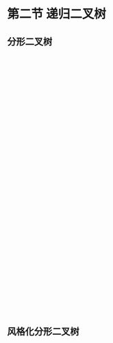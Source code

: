 # 第二节 递归二叉树

## 分形二叉树

<svg id="mySvg" width="100%" height=600 ></svg>

## 风格化分形二叉树

<svg id="wcSvg" width="100%" height=600 ></svg>

<script>
export default {
  mounted () {
    var w = 600;
    var h = 600;
    // 1.
    var mysvg = document.getElementById("mySvg");
    var length=200;
    var rate=0.6;
    var x0=300;
    var y0=600;
    var count=7;
    function show(x0,y0,length,rate,a,count){
      var x1=x0;
      var y1=y0;
      var x2=x1+length*Math.cos(a);
      var y2=y1+length*Math.sin(a);
      var svgline= document.createElement("line");
      mysvg.appendChild(svgline);
      svgline.outerHTML="<line x1="+x1+" y1="+y1+" x2="+x2+" y2="+y2+" style='stroke:rgb(99,99,99);stroke-width:2'/>";
      var aL=a-Math.PI/4;
      var aR=a+Math.PI/4;
      if(count>0){
        show(x2,y2,length*rate,rate,aL,count-1);
        show(x2,y2,length*rate,rate,aR,count-1);
      }
    }
    show(x0,y0,length,rate,-Math.PI/2,count);
    // 2.
    var mysvg2 = document.getElementById("wcSvg");
    var length=300;
    rate=0.6;
    var x0=w/2;
    var y0=h;
    var count=7;
    var iter=0;
    function show2(x0,y0,length,rate,a,count){
        var x1=x0;
        var y1=y0;
        var x2=x1+length*(0.5+0.5*Math.random())*Math.cos(a);
        var y2=y1+length*(0.5+0.5*Math.random())*Math.sin(a);
        var svgline2= document.createElement("line");
        mysvg2.appendChild(svgline2);
        iter++;
        var rand=Math.random();
        svgline2.outerHTML="<line x1="+x1+" y1="+y1+" x2="+x2+" y2="+y2+" style='stroke:rgb(0,"+(iter)+",0);stroke-width:"+(count)+"' />";
        var aL=a-Math.PI/4*(0.5+0.5*Math.random());
        var aR=a+Math.PI/4*(0.5+0.5*Math.random());
        if(count>0){
        show2(x2,y2,length*rate,rate,aL,count-1);
        show2(x2,y2,length*rate,rate,aR,count-1);
        }
    }
    show2(x0,y0,length,rate,-Math.PI/2,count);
  }
}
</script>